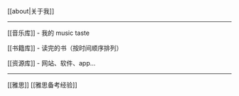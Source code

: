 [[about|关于我]]

---

[[音乐库]] - 我的 music taste 

[[书籍库]] - 读完的书（按时间顺序排列）

[[资源库]] - 网站、软件、app...


---

[[雅思]] [[雅思备考经验]]

